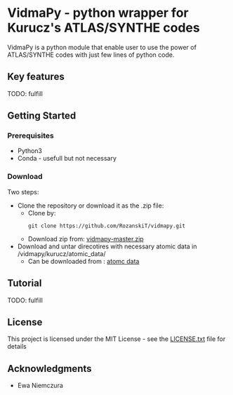 # VidmaPy - python wrapper for Kurucz's ATLAS/SYNTHE codes

VidmaPy is a python module that enable user to use the power of ATLAS/SYNTHE codes with just few lines of python code.

## Key features
TODO: fulfill

## Getting Started

### Prerequisites

* Python3
* Conda - usefull but not necessary

### Download

Two steps:
* Clone the repository or download it as the .zip file:
  - Clone by:
    ```
    git clone https://github.com/RozanskiT/vidmapy.git
    ```
  - Download zip from:
  [vidmapy-master.zip](https://github.com/RozanskiT/vidmapy/archive/master.zip)
* Download and untar direcotires with necessary atomic data in /vidmapy/kurucz/atomic_data/
  - Can be downloaded from : [atomc data](https://drive.google.com/drive/folders/1H-lFH69fyWvwWydgO8uBS3TIAdZ9hWdc?usp=sharing)
  
## Tutorial
TODO: fulfill

## License

This project is licensed under the MIT License - see the [LICENSE.txt](LICENSE.txt) file for details

## Acknowledgments

* Ewa Niemczura
